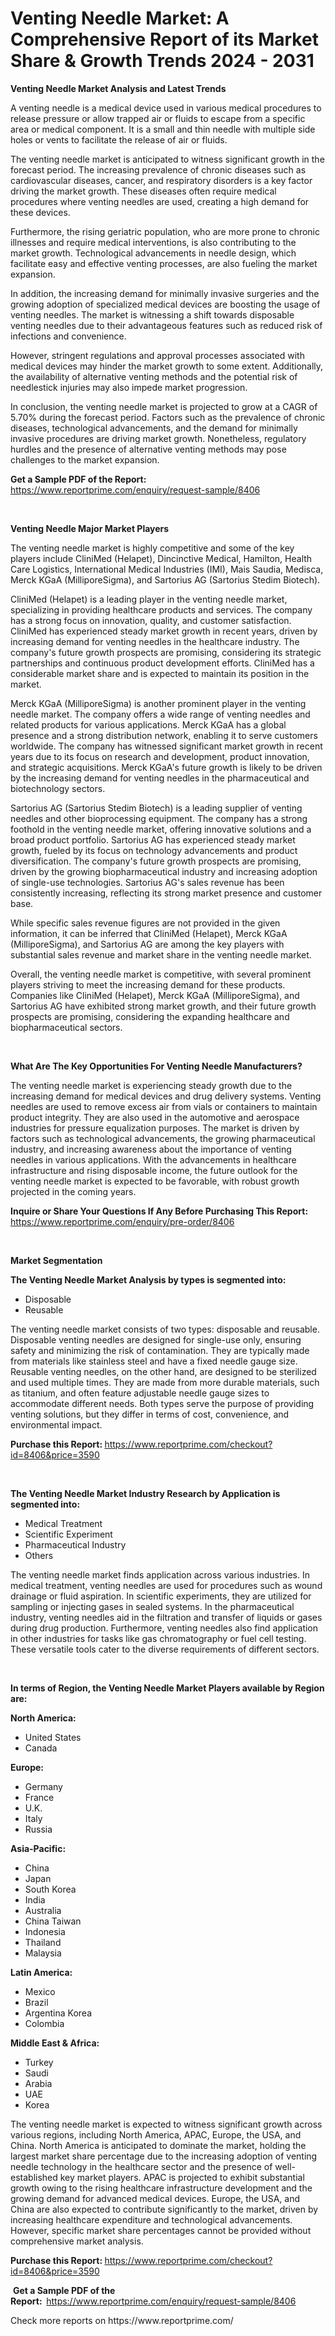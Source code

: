 <p><h1>Venting Needle Market: A Comprehensive Report of its Market Share & Growth Trends 2024 - 2031</h1></p><p><strong>Venting Needle Market Analysis and Latest Trends</strong></p>
<p><p>A venting needle is a medical device used in various medical procedures to release pressure or allow trapped air or fluids to escape from a specific area or medical component. It is a small and thin needle with multiple side holes or vents to facilitate the release of air or fluids.</p><p>The venting needle market is anticipated to witness significant growth in the forecast period. The increasing prevalence of chronic diseases such as cardiovascular diseases, cancer, and respiratory disorders is a key factor driving the market growth. These diseases often require medical procedures where venting needles are used, creating a high demand for these devices.</p><p>Furthermore, the rising geriatric population, who are more prone to chronic illnesses and require medical interventions, is also contributing to the market growth. Technological advancements in needle design, which facilitate easy and effective venting processes, are also fueling the market expansion.</p><p>In addition, the increasing demand for minimally invasive surgeries and the growing adoption of specialized medical devices are boosting the usage of venting needles. The market is witnessing a shift towards disposable venting needles due to their advantageous features such as reduced risk of infections and convenience.</p><p>However, stringent regulations and approval processes associated with medical devices may hinder the market growth to some extent. Additionally, the availability of alternative venting methods and the potential risk of needlestick injuries may also impede market progression.</p><p>In conclusion, the venting needle market is projected to grow at a CAGR of 5.70% during the forecast period. Factors such as the prevalence of chronic diseases, technological advancements, and the demand for minimally invasive procedures are driving market growth. Nonetheless, regulatory hurdles and the presence of alternative venting methods may pose challenges to the market expansion.</p></p>
<p><strong>Get a Sample PDF of the Report:&nbsp;</strong> <a href="https://www.reportprime.com/enquiry/request-sample/8406">https://www.reportprime.com/enquiry/request-sample/8406</a></p>
<p>&nbsp;</p>
<p><strong>Venting Needle Major Market Players</strong></p>
<p><p>The venting needle market is highly competitive and some of the key players include CliniMed (Helapet), Dincinctive Medical, Hamilton, Health Care Logistics, International Medical Industries (IMI), Mais Saudia, Medisca, Merck KGaA (MilliporeSigma), and Sartorius AG (Sartorius Stedim Biotech).</p><p>CliniMed (Helapet) is a leading player in the venting needle market, specializing in providing healthcare products and services. The company has a strong focus on innovation, quality, and customer satisfaction. CliniMed has experienced steady market growth in recent years, driven by increasing demand for venting needles in the healthcare industry. The company's future growth prospects are promising, considering its strategic partnerships and continuous product development efforts. CliniMed has a considerable market share and is expected to maintain its position in the market.</p><p>Merck KGaA (MilliporeSigma) is another prominent player in the venting needle market. The company offers a wide range of venting needles and related products for various applications. Merck KGaA has a global presence and a strong distribution network, enabling it to serve customers worldwide. The company has witnessed significant market growth in recent years due to its focus on research and development, product innovation, and strategic acquisitions. Merck KGaA's future growth is likely to be driven by the increasing demand for venting needles in the pharmaceutical and biotechnology sectors.</p><p>Sartorius AG (Sartorius Stedim Biotech) is a leading supplier of venting needles and other bioprocessing equipment. The company has a strong foothold in the venting needle market, offering innovative solutions and a broad product portfolio. Sartorius AG has experienced steady market growth, fueled by its focus on technology advancements and product diversification. The company's future growth prospects are promising, driven by the growing biopharmaceutical industry and increasing adoption of single-use technologies. Sartorius AG's sales revenue has been consistently increasing, reflecting its strong market presence and customer base.</p><p>While specific sales revenue figures are not provided in the given information, it can be inferred that CliniMed (Helapet), Merck KGaA (MilliporeSigma), and Sartorius AG are among the key players with substantial sales revenue and market share in the venting needle market.</p><p>Overall, the venting needle market is competitive, with several prominent players striving to meet the increasing demand for these products. Companies like CliniMed (Helapet), Merck KGaA (MilliporeSigma), and Sartorius AG have exhibited strong market growth, and their future growth prospects are promising, considering the expanding healthcare and biopharmaceutical sectors.</p></p>
<p>&nbsp;</p>
<p><strong>What Are The Key Opportunities For Venting Needle Manufacturers?</strong></p>
<p><p>The venting needle market is experiencing steady growth due to the increasing demand for medical devices and drug delivery systems. Venting needles are used to remove excess air from vials or containers to maintain product integrity. They are also used in the automotive and aerospace industries for pressure equalization purposes. The market is driven by factors such as technological advancements, the growing pharmaceutical industry, and increasing awareness about the importance of venting needles in various applications. With the advancements in healthcare infrastructure and rising disposable income, the future outlook for the venting needle market is expected to be favorable, with robust growth projected in the coming years.</p></p>
<p><strong>Inquire or Share Your Questions If Any Before Purchasing This Report:</strong> <a href="https://www.reportprime.com/enquiry/pre-order/8406">https://www.reportprime.com/enquiry/pre-order/8406</a></p>
<p>&nbsp;</p>
<p><strong>Market Segmentation</strong></p>
<p><strong>The Venting Needle Market Analysis by types is segmented into:</strong></p>
<p><ul><li>Disposable</li><li>Reusable</li></ul></p>
<p><p>The venting needle market consists of two types: disposable and reusable. Disposable venting needles are designed for single-use only, ensuring safety and minimizing the risk of contamination. They are typically made from materials like stainless steel and have a fixed needle gauge size. Reusable venting needles, on the other hand, are designed to be sterilized and used multiple times. They are made from more durable materials, such as titanium, and often feature adjustable needle gauge sizes to accommodate different needs. Both types serve the purpose of providing venting solutions, but they differ in terms of cost, convenience, and environmental impact.</p></p>
<p><strong>Purchase this Report:&nbsp;</strong><a href="https://www.reportprime.com/checkout?id=8406&price=3590">https://www.reportprime.com/checkout?id=8406&price=3590</a></p>
<p>&nbsp;</p>
<p><strong>The Venting Needle Market Industry Research by Application is segmented into:</strong></p>
<p><ul><li>Medical Treatment</li><li>Scientific Experiment</li><li>Pharmaceutical Industry</li><li>Others</li></ul></p>
<p><p>The venting needle market finds application across various industries. In medical treatment, venting needles are used for procedures such as wound drainage or fluid aspiration. In scientific experiments, they are utilized for sampling or injecting gases in sealed systems. In the pharmaceutical industry, venting needles aid in the filtration and transfer of liquids or gases during drug production. Furthermore, venting needles also find application in other industries for tasks like gas chromatography or fuel cell testing. These versatile tools cater to the diverse requirements of different sectors.</p></p>
<p>&nbsp;</p>
<p><strong>In terms of Region, the Venting Needle Market Players available by Region are:</strong></p>
<p>
    <p> <strong> North America: </strong>
        <ul>
            <li>United States</li>
            <li>Canada</li>
        </ul>
        </p> 
    <p> <strong> Europe: </strong>
        <ul>
            <li>Germany</li>
            <li>France</li>
            <li>U.K.</li>
            <li>Italy</li>
            <li>Russia</li>
        </ul>
        </p> 
    <p> <strong> Asia-Pacific: </strong>
        <ul>
            <li>China</li>
            <li>Japan</li>
            <li>South Korea</li>
            <li>India</li>
            <li>Australia</li>
            <li>China Taiwan</li>
            <li>Indonesia</li>
            <li>Thailand</li>
            <li>Malaysia</li>
        </ul>
        </p> 
    <p> <strong> Latin America: </strong>
        <ul>
            <li>Mexico</li>
            <li>Brazil</li>
            <li>Argentina Korea</li>
            <li>Colombia</li>
        </ul>
        </p> 
    <p> <strong> Middle East & Africa: </strong>
        <ul>
            <li>Turkey</li>
            <li>Saudi</li>
            <li>Arabia</li>
            <li>UAE</li>
            <li>Korea</li>
        </ul>
    </p>
    </p>
<p><p>The venting needle market is expected to witness significant growth across various regions, including North America, APAC, Europe, the USA, and China. North America is anticipated to dominate the market, holding the largest market share percentage due to the increasing adoption of venting needle technology in the healthcare sector and the presence of well-established key market players. APAC is projected to exhibit substantial growth owing to the rising healthcare infrastructure development and the growing demand for advanced medical devices. Europe, the USA, and China are also expected to contribute significantly to the market, driven by increasing healthcare expenditure and technological advancements. However, specific market share percentages cannot be provided without comprehensive market analysis.</p></p>
<p><strong>Purchase this Report: </strong><a href="https://www.reportprime.com/checkout?id=8406&price=3590">https://www.reportprime.com/checkout?id=8406&price=3590</a></p>
<p>&nbsp;<strong>Get a Sample PDF of the Report:&nbsp;&nbsp;</strong><a href="https://www.reportprime.com/enquiry/request-sample/8406">https://www.reportprime.com/enquiry/request-sample/8406</a></p>
<p><strong></strong></p>
<p>Check more reports on https://www.reportprime.com/</p>